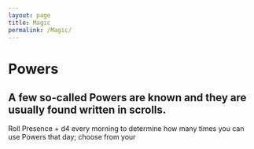 ```yaml
---
layout: page
title: Magic
permalink: /Magic/
---
```


# Powers
## A few so-called Powers are known and they are usually found written in scrolls.

Roll Presence + d4 every morning to determine how many times you can use Powers that day; choose from your
